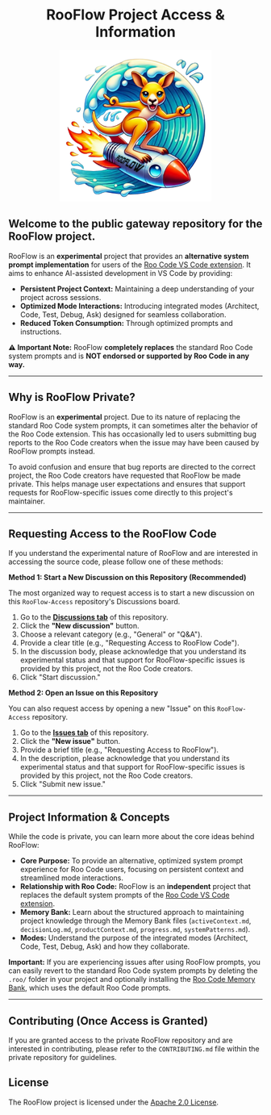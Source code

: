 <div align="center">

# RooFlow Project Access & Information

<img src="https://raw.githubusercontent.com/GreatScottyMac/RooFlow/main/images/rooflow_logo.png" alt="RooFlow Logo" width="300"/>

</div>

<div style="max-width: 800px; margin-left: auto; margin-right: auto; text-align: left;">

## Welcome to the public gateway repository for the **RooFlow** project.

RooFlow is an **experimental** project that provides an **alternative system prompt implementation** for users of the [Roo Code VS Code extension](https://github.com/RooVetGit/Roo-Code). It aims to enhance AI-assisted development in VS Code by providing:

*   **Persistent Project Context:** Maintaining a deep understanding of your project across sessions.
*   **Optimized Mode Interactions:** Introducing integrated modes (Architect, Code, Test, Debug, Ask) designed for seamless collaboration.
*   **Reduced Token Consumption:** Through optimized prompts and instructions.

**⚠️ Important Note:** RooFlow **completely replaces** the standard Roo Code system prompts and is **NOT endorsed or supported by Roo Code in any way.**

---

## Why is RooFlow Private?

RooFlow is an **experimental** project. Due to its nature of replacing the standard Roo Code system prompts, it can sometimes alter the behavior of the Roo Code extension. This has occasionally led to users submitting bug reports to the Roo Code creators when the issue may have been caused by RooFlow prompts instead.

To avoid confusion and ensure that bug reports are directed to the correct project, the Roo Code creators have requested that RooFlow be made private. This helps manage user expectations and ensures that support requests for RooFlow-specific issues come directly to this project's maintainer.

---

## Requesting Access to the RooFlow Code

If you understand the experimental nature of RooFlow and are interested in accessing the source code, please follow one of these methods:

**Method 1: Start a New Discussion on this Repository (Recommended)**

The most organized way to request access is to start a new discussion on this `RooFlow-Access` repository's Discussions board.

1.  Go to the **[Discussions tab](https://github.com/GreatScottyMac/RooFlow-Access/discussions)** of this repository.
2.  Click the **"New discussion"** button.
3.  Choose a relevant category (e.g., "General" or "Q&A").
4.  Provide a clear title (e.g., "Requesting Access to RooFlow Code").
5.  In the discussion body, please acknowledge that you understand its experimental status and that support for RooFlow-specific issues is provided by this project, not the Roo Code creators.
6.  Click "Start discussion."

**Method 2: Open an Issue on this Repository**

You can also request access by opening a new "Issue" on this `RooFlow-Access` repository.

1.  Go to the **[Issues tab](https://github.com/GreatScottyMac/RooFlow-Access/issues)** of this repository.
2.  Click the **"New issue"** button.
3.  Provide a brief title (e.g., "Requesting Access to RooFlow").
4.  In the description, please acknowledge that you understand its experimental status and that support for RooFlow-specific issues is provided by this project, not the Roo Code creators.
5.  Click "Submit new issue."

---

## Project Information & Concepts

While the code is private, you can learn more about the core ideas behind RooFlow:

*   **Core Purpose:** To provide an alternative, optimized system prompt experience for Roo Code users, focusing on persistent context and streamlined mode interactions.
*   **Relationship with Roo Code:** RooFlow is an **independent** project that replaces the default system prompts of the [Roo Code VS Code extension](https://github.com/RooVetGit/Roo-Code).
*   **Memory Bank:** Learn about the structured approach to maintaining project knowledge through the Memory Bank files (`activeContext.md`, `decisionLog.md`, `productContext.md`, `progress.md`, `systemPatterns.md`).
*   **Modes:** Understand the purpose of the integrated modes (Architect, Code, Test, Debug, Ask) and how they collaborate.

**Important:** If you are experiencing issues after using RooFlow prompts, you can easily revert to the standard Roo Code system prompts by deleting the `.roo/` folder in your project and optionally installing the [Roo Code Memory Bank](https://github.com/GreatScottyMac/roo-code-memory-bank?tab=readme-ov-file#download-and-run-install-script), which uses the default Roo Code prompts.

---

## Contributing (Once Access is Granted)

If you are granted access to the private RooFlow repository and are interested in contributing, please refer to the `CONTRIBUTING.md` file within the private repository for guidelines.

## License

The RooFlow project is licensed under the [Apache 2.0 License](https://github.com/GreatScottyMac/RooFlow/blob/main/LICENSE).

</div>
